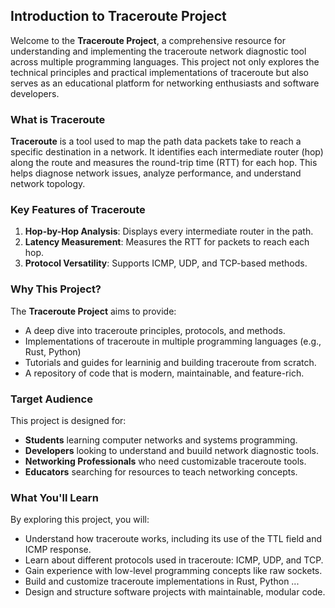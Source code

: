 ## Introduction to Traceroute Project

Welcome to the **Traceroute Project**, a comprehensive resource for understanding and implementing the traceroute network diagnostic tool across multiple programming languages. This project not only explores the technical principles and practical implementations of traceroute but also serves as an educational platform for networking enthusiasts and software developers.

### What is Traceroute

**Traceroute** is a tool used to map the path data packets take to reach a specific destination in a network. It identifies each intermediate router (hop) along the route and measures the round-trip time (RTT) for each hop. This helps diagnose network issues, analyze performance, and understand network topology.

### Key Features of Traceroute
1. **Hop-by-Hop Analysis**: Displays every intermediate router in the path.
2. **Latency Measurement**: Measures the RTT for packets to reach each hop.
3. **Protocol Versatility**: Supports ICMP, UDP, and TCP-based methods.

### Why This Project?

The **Traceroute Project** aims to provide:
- A deep dive into traceroute principles, protocols, and methods.
- Implementations of traceroute in multiple programming languages (e.g., Rust, Python)
- Tutorials and guides for learninig and building traceroute from scratch.
- A repository of code that is modern, maintainable, and feature-rich.

### Target Audience

This project is designed for:
- **Students** learning computer networks and systems programming.
- **Developers** looking to understand and buuild network diagnostic tools.
- **Networking Professionals** who need customizable traceroute tools.
- **Educators** searching for resources to teach networking concepts.


### What You'll Learn

By exploring this project, you will:
- Understand how traceroute works, including its use of the TTL field and ICMP response.
- Learn about different protocols used in traceroute: ICMP, UDP, and TCP.
- Gain experience with low-level programming concepts like raw sockets.
- Build and customize traceroute implementations in Rust, Python ...
- Design and structure software projects with maintainable, modular code.
